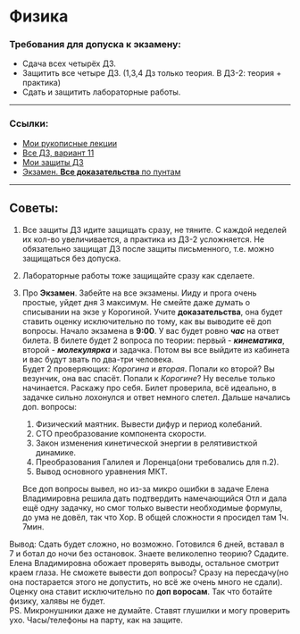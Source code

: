 # Физика
### Требования для допуска к экзамену:
- Сдача всех четырёх ДЗ.
- Защитить все четыре ДЗ. (1,3,4 Дз только теория. В ДЗ-2: теория + практика)
- Сдать и защитить лабораторные работы.

---
### Ссылки:
- [Мои рукописные лекции](https://github.com/DimaPermyakov/IU5/blob/main/Term-2/%D0%A4%D0%B8%D0%B7%D0%B8%D0%BA%D0%B0/%D0%A0%D1%83%D0%BA%D0%BE%D0%BF%D0%B8%D1%81%D0%BD%D0%B0%D1%8F%20%D0%BB%D0%B5%D0%BA%D1%86%D0%B8%D1%8F.pdf)
- [Все ДЗ, вариант 11](https://github.com/DimaPermyakov/IU5/blob/main/Term-2/%D0%A4%D0%B8%D0%B7%D0%B8%D0%BA%D0%B0/%D0%94%D0%97.%D0%92%D0%B0%D1%80-11.pdf)
- [Мои защиты ДЗ](https://github.com/DimaPermyakov/IU5/blob/main/Term-2/%D0%A4%D0%B8%D0%B7%D0%B8%D0%BA%D0%B0/%D0%97%D0%B0%D1%89%D0%B8%D1%82%D0%B0%20%D0%94%D0%97.pdf)
- [Экзамен. **Все доказательства** по пунтам ](https://github.com/DimaPermyakov/IU5/blob/main/Term-2/%D0%A4%D0%B8%D0%B7%D0%B8%D0%BA%D0%B0/%D0%AD%D0%BA%D0%B7.%D0%94%D0%BE%D0%BA-%D0%B2%D0%B0.pdf)
---
## Советы:
1. Все защиты ДЗ идите защищать сразу, не тяните. С каждой неделей их кол-во увеличивается, а практика из ДЗ-2 усложняется. Не обязательно защищат ДЗ после защиты письменного, т.е. можно защищаться без допуска.
2. Лабораторные работы тоже защищайте сразу как сделаете.
3. Про **Экзамен**. Забейте на все экзамены. Ииду и прога очень простые, уйдет дня 3 максимум. Не смейте даже думать о списывании на экзе у Корогиной. Учите **доказательства**, она будет ставить оценку исключительно по тому, как вы выводите её доп вопросы. Начало экзамена в **9:00**. У вас будет ровно ***час*** на ответ билета. В билете будет 2 вопроса по теории: первый - ***кинематика***, второй - ***молекулярка*** и задачка. Потом вы все выйдите из кабинета и вас будут звать по два-три человека.<br>
Будет 2 проверяющих: *Корогина* и *вторая*. Попали ко второй? Вы везунчик, она вас спасёт. Попали к *Корогине*? Ну веселье только начинается. Раскажу про себя. Билет проверила, всё идеально, в задачке сильно лохонулся и ответ немного слетел.
Дальше начались доп. вопросы: <br>
    1. Физический маятник. Вывести дифур и период колебаний. <br>
    2.  СТО преобразование компонента скорости.<br>
    3. Закон изменения кинетической энергии в релятивисткой динамике.<br>
    4. Преобразования Галилея и Лоренца(они требовались для п.2).
    5. Вывод основного уравнения МКТ. <br>

    Все доп вопросы вывел, но из-за микро ошибки в задаче Елена Владимировна решила дать подтвердить намечающийся Отл и дала ещё одну задачку, но смог только вывести необходимые формулы, до ума не довёл, так что Хор.
    В общей сложности я просидел там 1ч. 7мин. <br>

Вывод: Сдать будет сложно, но возможно. Готовился 6 дней, вставал в 7 и ботал до ночи без остановок. Знаете великолепно теорию? Сдадите. Елена Владимировна обожает проверять выводы, остальное смотрит краем глаза. Не сможете вывести доп вопросы? Сразу на пересдачу(но она постарается этого не допустить, но всё же очень много не сдали). Оценку она ставит исключительно по **доп воросам**. Так что ботайте физику, халявы не будет. <br>
PS. Микронушники даже не думайте. Ставят глушилки и могу проверить ухо. Часы/телефоны на парту, как на защите.
